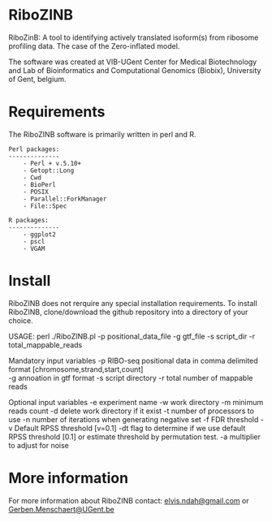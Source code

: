 # RiboZINB
RiboZinB: A tool to identifying actively translated isoform(s) from ribosome profiling data. The case of the Zero-inflated model.

The software was created at VIB-UGent Center for Medical Biotechnology and Lab of Bioinformatics and Computational Genomics (Biobix), University of Gent, belgium.


# Requirements

The RiboZINB software is primarily written in perl and R.

	Perl packages:
	--------------
		- Perl + v.5.10+
		- Getopt::Long
		- Cwd	
		- BioPerl
		- POSIX
		- Parallel::ForkManager
		- File::Spec
		
	R packages:
	--------------
		- ggplot2
		- pscl
		- VGAM

	
# Install

RiboZINB does not rerquire any special installation requirements. To install RiboZINB, clone/download the github repository into a directory of your choice.

USAGE: perl ./RiboZINB.pl -p positional_data_file -g gtf_file -s script_dir -r total_mappable_reads



Mandatory input variables
	-p	RIBO-seq positional data in comma delimited format [chromosome,strand,start,count]	
	-g	annoation in gtf format
	-s	script directory
	-r	total number of mappable reads


Optional input variables
	-e	experiment name
	-w	work directory
	-m	minimum reads count
	-d	delete work directory if it exist
	-t	number of processors to use
	-n	number of iterations when generating negative set
	-f	FDR threshold
    -v	Default RPSS threshold [v=0.1]
	-dt flag to determine if we use default RPSS threshold [0.1] or estimate threshold by permutation test.
    -a	multiplier to adjust for noise



# More information

For more information about RiboZINB contact: elvis.ndah@gmail.com or Gerben.Menschaert@UGent.be


